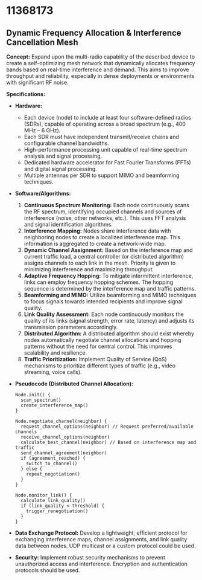 # 11368173

## Dynamic Frequency Allocation & Interference Cancellation Mesh

**Concept:** Expand upon the multi-radio capability of the described device to create a self-optimizing mesh network that dynamically allocates frequency bands based on real-time interference and demand. This aims to improve throughput and reliability, especially in dense deployments or environments with significant RF noise.

**Specifications:**

*   **Hardware:**
    *   Each device (node) to include at least four software-defined radios (SDRs), capable of operating across a broad spectrum (e.g., 400 MHz – 6 GHz).
    *   Each SDR must have independent transmit/receive chains and configurable channel bandwidths.
    *   High-performance processing unit capable of real-time spectrum analysis and signal processing.
    *   Dedicated hardware accelerator for Fast Fourier Transforms (FFTs) and digital signal processing.
    *   Multiple antennas per SDR to support MIMO and beamforming techniques.

*   **Software/Algorithms:**

    1.  **Continuous Spectrum Monitoring:** Each node continuously scans the RF spectrum, identifying occupied channels and sources of interference (noise, other networks, etc.). This uses FFT analysis and signal identification algorithms.
    2.  **Interference Mapping:** Nodes share interference data with neighboring nodes to create a localized interference map. This information is aggregated to create a network-wide map.
    3.  **Dynamic Channel Assignment:** Based on the interference map and current traffic load, a central controller (or distributed algorithm) assigns channels to each link in the mesh.  Priority is given to minimizing interference and maximizing throughput.
    4.  **Adaptive Frequency Hopping:**  To mitigate intermittent interference, links can employ frequency hopping schemes. The hopping sequence is determined by the interference map and traffic patterns.
    5.  **Beamforming and MIMO:**  Utilize beamforming and MIMO techniques to focus signals towards intended recipients and improve signal quality.
    6.  **Link Quality Assessment:** Each node continuously monitors the quality of its links (signal strength, error rate, latency) and adjusts its transmission parameters accordingly.
    7.  **Distributed Algorithm:** A distributed algorithm should exist whereby nodes automatically negotiate channel allocations and hopping patterns without the need for central control. This improves scalability and resilience.
    8.  **Traffic Prioritization:** Implement Quality of Service (QoS) mechanisms to prioritize different types of traffic (e.g., video streaming, voice calls).

*   **Pseudocode (Distributed Channel Allocation):**

    ```
    Node.init() {
      scan_spectrum()
      create_interference_map()
    }

    Node.negotiate_channel(neighbor) {
      request_channel_options(neighbor) // Request preferred/available channels
      receive_channel_options(neighbor)
      calculate_best_channel(neighbor) // Based on interference map and traffic
      send_channel_agreement(neighbor)
      if (agreement_reached) {
        switch_to_channel()
      } else {
        repeat_negotiation()
      }
    }

    Node.monitor_link() {
      calculate_link_quality()
      if (link_quality < threshold) {
        trigger_renegotiation()
      }
    }
    ```

*   **Data Exchange Protocol:**  Develop a lightweight, efficient protocol for exchanging interference maps, channel assignments, and link quality data between nodes. UDP multicast or a custom protocol could be used.

*   **Security:** Implement robust security mechanisms to prevent unauthorized access and interference. Encryption and authentication protocols should be used.